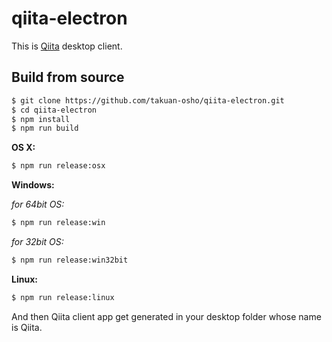 # qiita-electron
This is [Qiita](http://qiita.com/) desktop client.

## Build from source

```bash
$ git clone https://github.com/takuan-osho/qiita-electron.git
$ cd qiita-electron
$ npm install
$ npm run build
```

**OS X:**

```bash
$ npm run release:osx
```

**Windows:**

*for 64bit OS:*
```bash
$ npm run release:win
```

*for 32bit OS:*
```bash
$ npm run release:win32bit
```

**Linux:**
```bash
$ npm run release:linux
```

And then Qiita client app get generated in your desktop folder whose name is Qiita. 